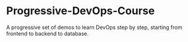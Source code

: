 # Progressive-DevOps-Course
A progressive set of demos to learn DevOps step by step, starting from frontend to backend to database.
